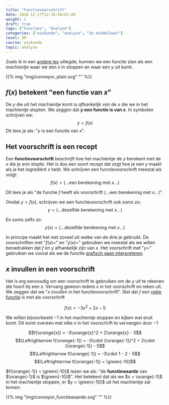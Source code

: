 ```yaml
---
title: "Functievoorschrift"
date: 2018-12-27T12:18:56+01:00
weight: 2
draft: true
tags: ["Functies", "Analyse"]
categories: ["wiskunde", "analyse", "3e middelbaar"]
level: 3M
course: wiskunde
topic: analyse
---
```

Zoals ik in een [andere les](../intro) uitlegde, kunnen we een functie zien als
een *machientje* waar we een $x$ in stoppen en waar een $y$ uit komt.

{{% img "img/conveyor_plain.svg" "" %}}

## $f(x)$ betekent "een functie van $x$"
De $y$ die uit het machientje komt is *afhankelijk van* de $x$ die we in het
machientje stopten. We zeggen dat **$y$ een functie is van $x$**. In symbolen
schrijven we:
$$y = f(x)$$
Dit lees je als: "$y$ is een functie van $x$".

## Het voorschrift is een recept
Een **functievoorschrift** beschrijft hoe het machientje de $y$ berekent met de
$x$ die je erin stopte. Het is dus een soort recept dat zegt hoe je een
$y$ maakt als je het ingrediënt $x$ hebt. We schrijven een functievoorschrift
meestal als volgt:
$$f(x) = (\ldots \text{een berekening met }x \ldots)$$

Dit lees je als "de functie $f$ heeft als voorschrift
$(\ldots \text{een berekening met }x \ldots)$".

Omdat $y = f(x)$, schrijven we een functievoorschrift ook soms zo:
$$y = (\ldots \text{dezelfde berekening met }x \ldots)$$

En soms zelfs zo:
$$y(x) = (\ldots \text{dezelfde berekening met }x \ldots)$$

In principe maakt het niet zoveel uit welke van de drie je gebruikt. De
voorschriften met "$f(x)=$" en "$y(x)=$" gebruiken we meestal als we willen
benadrukken dat $f$ en $y$ afhankelijk zijn van $x$. Het voorschrift met "$y=$"
gebruiken we vooral als we de functie [grafisch gaan interpreteren](../grafiek).

## $x$ invullen in een voorschrift
Het is erg eenvoudig om een voorschrift te gebruiken om de $y$ uit te rekenen die hoort bij een $x$.
Vervang gewoon iedere $x$ in het voorschrift en reken uit. We zeggen dat we
"$x$ *invullen* in het functievoorschrift". Stel dat $f$ een [reële
functie](../reele_functies) is met als voorschrift

$$f(x) = -3x^2 + 2x - 5$$

We willen bijvoorbeeld $-1$ in het machientje stoppen en kijken wat eruit komt.
Dit komt overeen met elke $x$ in het voorschrift te vervangen door $-1$

$$f(\orange{x}) = -3\orange{x}^2 + 2\orange{x} - 5$$
$$\Leftrightarrow f(\orange{-1}) = -3\cdot (\orange{-1})^2 + 2\cdot (\orange{-1}) - 5$$
$$\Leftrightarrow f(\orange{-1}) = -3\cdot 1 - 2 - 5$$
$$\Leftrightarrow f(\orange{-1}) = \green{-10}$$


$f(\orange{-1}) = \green{-10}$ lezen we als: "de **functiewaarde** van
$\orange{-1}$ is $\green{-10}$". Het betekent dat als we $x = \orange{-1}$ in het
machientje stoppen, er $y = \green{-10}$ uit het machientje zal komen.

{{% img "img/conveyor_functiewaarde.svg" "" %}}
